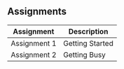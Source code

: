 ## Assignments

| Assignment | Description |
|----------|-------------|
| Assignment 1 | Getting Started |
| Assignment 2 | Getting Busy |
